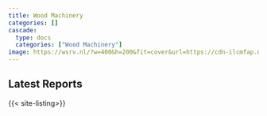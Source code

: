 ```yaml
---
title: Wood Machinery
categories: []
cascade:
  type: docs
  categories: ["Wood Machinery"]
image: https://wsrv.nl/?w=400&h=200&fit=cover&url=https://cdn-ilcmfap.nitrocdn.com/yVxRHNDLzxZWgvKbwEpmPWRQmXwGHVYP/assets/images/optimized/rev-e03efd1/lagunatools.com/wp-content/uploads/2024/11/cnc.webp
---
```


## Latest Reports

{{< site-listing>}}